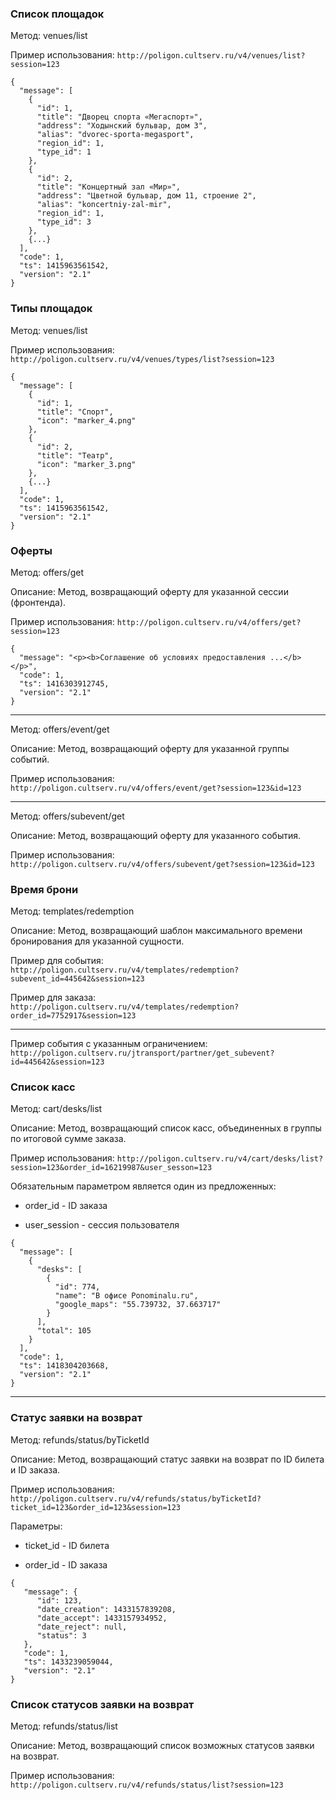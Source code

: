 ### Список площадок

Метод: venues/list

Пример использования: ``http://poligon.cultserv.ru/v4/venues/list?session=123``

````
{
  "message": [
    {
      "id": 1,
      "title": "Дворец спорта «Мегаспорт»",
      "address": "Ходынский бульвар, дом 3",
      "alias": "dvorec-sporta-megasport",
      "region_id": 1,
      "type_id": 1
    },
    {
      "id": 2,
      "title": "Концертный зал «Мир»",
      "address": "Цветной бульвар, дом 11, строение 2",
      "alias": "koncertniy-zal-mir",
      "region_id": 1,
      "type_id": 3
    },
    {...}
  ],
  "code": 1,
  "ts": 1415963561542,
  "version": "2.1"
}
````

### Типы площадок

Метод: venues/list

Пример использования: ``http://poligon.cultserv.ru/v4/venues/types/list?session=123``

````
{
  "message": [
    {
      "id": 1,
      "title": "Спорт",
      "icon": "marker_4.png"
    },
    {
      "id": 2,
      "title": "Театр",
      "icon": "marker_3.png"
    },
    {...}
  ],
  "code": 1,
  "ts": 1415963561542,
  "version": "2.1"
}
````

### Оферты

Метод: offers/get

Описание: Метод, возвращающий оферту для указанной сессии (фронтенда).

Пример использования: ``http://poligon.cultserv.ru/v4/offers/get?session=123``

````
{
  "message": "<p><b>Соглашение об условиях предоставления ...</b></p>",
  "code": 1,
  "ts": 1416303912745,
  "version": "2.1"
}
````

*****

Метод: offers/event/get

Описание: Метод, возвращающий оферту для указанной группы событий.

Пример использования: ``http://poligon.cultserv.ru/v4/offers/event/get?session=123&id=123``

*****

Метод: offers/subevent/get

Описание: Метод, возвращающий оферту для указанного события.

Пример использования: ``http://poligon.cultserv.ru/v4/offers/subevent/get?session=123&id=123``

### Время брони

Метод: templates/redemption

Описание: Метод, возвращающий шаблон максимального времени бронирования для указанной сущности.

Пример для события: ``http://poligon.cultserv.ru/v4/templates/redemption?subevent_id=445642&session=123``

Пример для заказа: ``http://poligon.cultserv.ru/v4/templates/redemption?order_id=7752917&session=123``

*****

Пример события с указанным ограничением: ``http://poligon.cultserv.ru/jtransport/partner/get_subevent?id=445642&session=123``

### Список касс

Метод: cart/desks/list

Описание: Метод, возвращающий список касс, объединенных в группы по итоговой сумме заказа.

Пример использования: ``http://poligon.cultserv.ru/v4/cart/desks/list?session=123&order_id=16219987&user_sesson=123``

Обязательным параметром является один из предложенных:

* order_id - ID заказа

* user_session - сессия пользователя

````
{
  "message": [
    {
      "desks": [
        {
          "id": 774,
          "name": "В офисе Ponominalu.ru",
          "google_maps": "55.739732, 37.663717"
        }
      ],
      "total": 105
    }
  ],
  "code": 1,
  "ts": 1418304203668,
  "version": "2.1"
}
````

*****

### Статус заявки на возврат

Метод: refunds/status/byTicketId

Описание: Метод, возвращающий статус заявки на возврат по ID билета и ID заказа.

Пример использования: ``http://poligon.cultserv.ru/v4/refunds/status/byTicketId?ticket_id=123&order_id=123&session=123``

Параметры:

* ticket_id - ID билета

* order_id - ID заказа

````
{
   "message": {
      "id": 123,
      "date_creation": 1433157839208,
      "date_accept": 1433157934952,
      "date_reject": null,
      "status": 3
   },
   "code": 1,
   "ts": 1433239059044,
   "version": "2.1"
}
````

### Список статусов заявки на возврат

Метод: refunds/status/list

Описание: Метод, возвращающий список возможных статусов заявки на возврат.

Пример использования: ``http://poligon.cultserv.ru/v4/refunds/status/list?session=123``